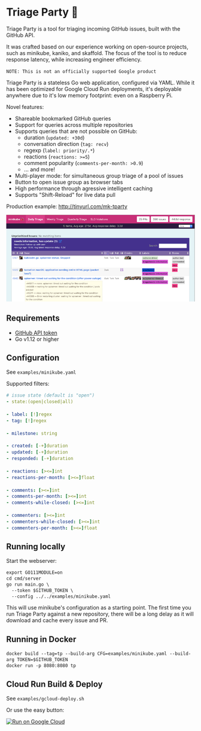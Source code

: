 # Triage Party 🎉

Triage Party is a tool for triaging incoming GitHub issues, built with the GitHub API. 

It was crafted based on our experience working on open-source projects, such as minikube, kaniko, and skaffold. The focus of the tool is to reduce response latency, while increasing engineer efficiency.

`NOTE: This is not an officially supported Google product`

Triage Party is a stateless Go web application, configured via YAML. While it has been optimized for Google Cloud Run deployments, it's deployable anywhere due to it's low memory footprint: even on a Raspberry Pi.

Novel features:
* Shareable bookmarked GitHub queries
* Support for queries across multiple repositories
* Supports queries that are not possible on GitHub:
  * duration (`updated: +30d`)
  * conversation direction (`tag: recv`)
  * regexp (`label: priority/.*`)
  * reactions (`reactions: >=5`)
  * comment popularity (`comments-per-month: >0.9`)
  * ... and more!
* Multi-player mode: for simultaneous group triage of a pool of issues
* Button to open issue group as browser tabs
* High performance through agressive intelligent caching
* Supports "Shift-Reload" for live data pull

Production example: http://tinyurl.com/mk-tparty

![screenshot](screenshot.png)

## Requirements

- [GitHub API token](https://help.github.com/en/articles/creating-a-personal-access-token-for-the-command-line)
- Go v1.12 or higher

## Configuration

See `examples/minikube.yaml`

Supported filters:

```yaml
# issue state (default is "open")
- state:(open|closed|all)

- label: [!]regex
- tag: [!]regex

- milestone: string

- created: [-+]duration
- updated: [-+]duration
- responded: [-+]duration

- reactions: [><=]int
- reactions-per-month: [><=]float

- comments: [><=]int
- comments-per-month: [><=]int
- comments-while-closed: [><=]int

- commenters: [><=]int
- commenters-while-closed: [><=]int
- commenters-per-month: [><=]float
```

## Running locally

Start the webserver:

```
export GO111MODULE=on
cd cmd/server
go run main.go \
  --token $GITHUB_TOKEN \
  --config ../../examples/minikube.yaml
```

This will use minikube's configuration as a starting point. The first time you run Triage Party against a new repository, there will be a long delay as it will download and cache every issue and PR.

## Running in Docker

```
docker build --tag=tp --build-arg CFG=examples/minikube.yaml --build-arg TOKEN=$GITHUB_TOKEN 
docker run -p 8080:8080 tp
```

## Cloud Run Build & Deploy

See `examples/gcloud-deploy.sh`

Or use the easy button:

[![Run on Google Cloud](https://storage.googleapis.com/cloudrun/button.svg)](https://console.cloud.google.com/cloudshell/editor?shellonly=true&cloudshell_image=gcr.io/cloudrun/button&cloudshell_git_repo=http://github.com/google/triage-party)
